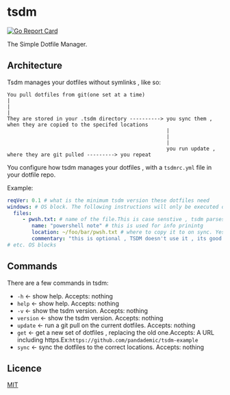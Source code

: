 # tsdm
[![Go Report Card](https://goreportcard.com/badge/github.com/pandademic/tsdm)](https://goreportcard.com/report/github.com/pandademic/tsdm)

The Simple Dotfile Manager. 

## Architecture

Tsdm manages your dotfiles without symlinks , like so:

```
You pull dotfiles from git(one set at a time)
|
|
|
They are stored in your .tsdm directory ----------> you sync them , when they are copied to the specifed locations
                                                    |
                                                    |
                                                    |
                                                    you run update , where they are git pulled ---------> you repeat

```

You configure how tsdm manages your dotfiles , with a `tsdmrc.yml` file in your dotfile repo.

Example:

```yaml
reqVer: 0.1 # what is the minimum tsdm version these dotfiles need
windows: # OS block. The following instructions will only be executed on this OS
  files:
     - pwsh.txt: # name of the file.This is case senstive , tsdm parses the names of the files in dotfile directory , and looks for the data in the rc file 
        name: "powershell note" # this is used for info prinintg
        location: ~/foo/bar/pwsh.txt # where to copy it to on sync. Yes , it supports tilda's
        commentary: "this is optional , TSDM doesn't use it , its good for readability"
# etc. OS blocks

```
## Commands
There are a few commands in tsdm:
- `-h` <- show help. Accepts: nothing
- `help` <- show help. Accepts: nothing
- `-v` <- show the tsdm version. Accepts: nothing
- `version` <- show the tsdm version. Accepts: nothing
- `update` <- run a git pull on the current dotfiles. Accepts: nothing
- `get` <- get a new set of dotfiles , replacing the old one.Accepts: A URL including https.Ex:`https://github.com/pandademic/tsdm-example`
- `sync` <- sync the dotfiles to the correct locations. Accepts: nothing

## Licence

[MIT](https://github.com/Pandademic/tsdm/blob/main/LICENSE)

